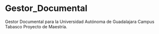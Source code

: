 # Gestor_Documental
Gestor Documental para la Universidad Autónoma de Guadalajara Campus Tabasco
Proyecto de Maestría.
